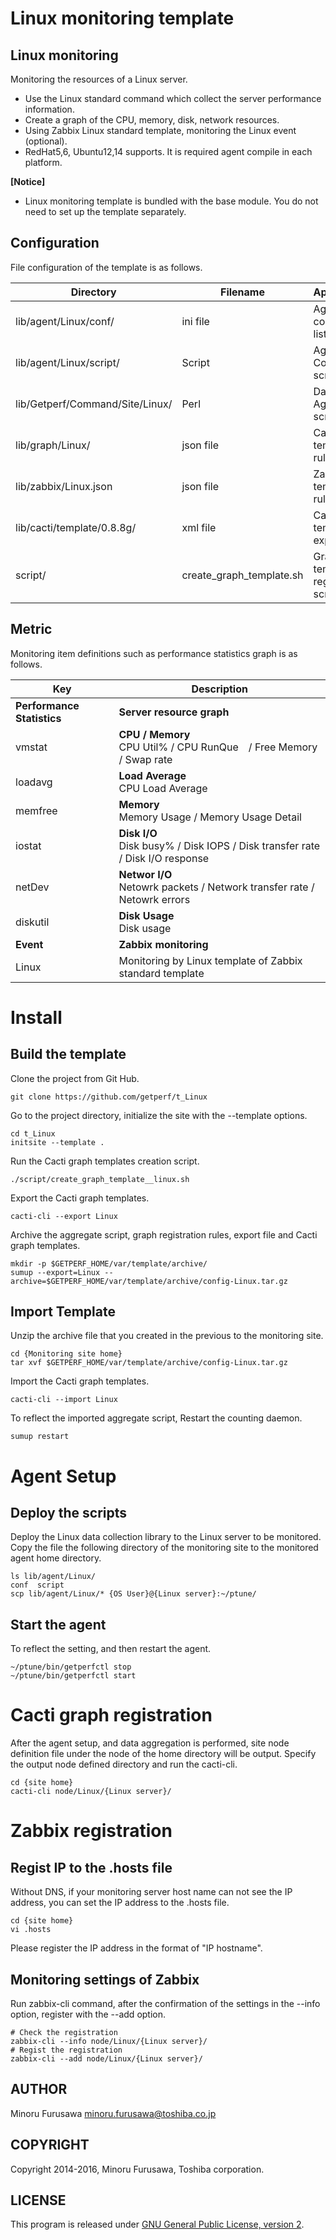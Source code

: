 Linux monitoring template
===============================

Linux monitoring
-------------------

Monitoring the resources of a Linux server.

* Use the Linux standard command which collect the server performance information.
* Create a graph of the CPU, memory, disk, network resources.
* Using Zabbix Linux standard template, monitoring the Linux event (optional).
* RedHat5,6, Ubuntu12,14 supports. It is required agent compile in each platform.

**[Notice]**

* Linux monitoring template is bundled with the base module. You do not need to set up the template separately.

Configuration
------------

File configuration of the template is as follows.

|            Directory            |         Filename         |            Application             |
|---------------------------------|--------------------------|------------------------------------|
| lib/agent/Linux/conf/           | ini file                 | Agent command list file            |
| lib/agent/Linux/script/         | Script                   | Agent Collecion script             |
| lib/Getperf/Command/Site/Linux/ | Perl                     | Data Aggrigation script            |
| lib/graph/Linux/                | json file                | Cacti graph template rule          |
| lib/zabbix/Linux.json           | json file                | Zabbix template rule               |
| lib/cacti/template/0.8.8g/      | xml file                 | Cacti template export file         |
| script/                         | create_graph_template.sh | Graph template registration script |

Metric
-----------

Monitoring item definitions such as performance statistics graph is as follows.

|            Key             |                                    Description                                    |
|----------------------------|-----------------------------------------------------------------------------------|
| **Performance Statistics** | **Server resource graph**                                                         |
| vmstat                     | **CPU / Memory**<br> CPU Util% / CPU RunQue　/ Free Memory / Swap rate            |
| loadavg                    | **Load Average** <br> CPU Load Average                                            |
| memfree                    | **Memory** <br> Memory Usage / Memory Usage Detail                                |
| iostat                     | **Disk I/O** <br> Disk busy% / Disk IOPS / Disk transfer rate / Disk I/O response |
| netDev                     | **Networ I/O**<br> Netowrk packets / Network transfer rate / Netowrk errors       |
| diskutil                   | **Disk Usage**<br> Disk usage                                                     |
| **Event**                  | **Zabbix monitoring**                                                             |
| Linux                      | Monitoring by Linux template of Zabbix standard template                          |

Install
=======

Build the template
--------------------

Clone the project from Git Hub.

```
git clone https://github.com/getperf/t_Linux
```

Go to the project directory, initialize the site with the --template options.

```
cd t_Linux
initsite --template .
```

Run the Cacti graph templates creation script.

```
./script/create_graph_template__linux.sh
```

Export the Cacti graph templates.

```
cacti-cli --export Linux
```

Archive the aggregate script, graph registration rules, export file and Cacti graph templates.

```
mkdir -p $GETPERF_HOME/var/template/archive/
sumup --export=Linux --archive=$GETPERF_HOME/var/template/archive/config-Linux.tar.gz
```

Import Template
------------------------

Unzip the archive file that you created in the previous to the monitoring site.

```
cd {Monitoring site home}
tar xvf $GETPERF_HOME/var/template/archive/config-Linux.tar.gz
```

Import the Cacti graph templates.

```
cacti-cli --import Linux
```

To reflect the imported aggregate script, Restart the counting daemon.

```
sumup restart
```

Agent Setup
========================

Deploy the scripts
--------------------

Deploy the Linux data collection library to the Linux server to be monitored.
Copy the file the following directory of the monitoring site to the monitored agent home directory.

```
ls lib/agent/Linux/
conf  script
scp lib/agent/Linux/* {OS User}@{Linux server}:~/ptune/
```

Start the agent
------------------

To reflect the setting, and then restart the agent.

```
~/ptune/bin/getperfctl stop
~/ptune/bin/getperfctl start
```

Cacti graph registration
========================

After the agent setup, and data aggregation is performed, site node definition file under the node of the home directory will be output.
Specify the output node defined directory and run the cacti-cli.

```
cd {site home}
cacti-cli node/Linux/{Linux server}/
```

Zabbix registration
===================

Regist IP to the .hosts file
----------------------------

Without DNS, if your monitoring server host name can not see the IP address, you can set the IP address to the .hosts file.

```
cd {site home}
vi .hosts
```

Please register the IP address in the format of "IP hostname".

Monitoring settings of Zabbix
------------------------------

Run zabbix-cli command, after the confirmation of the settings in the --info option, register with the --add option.

```
# Check the registration
zabbix-cli --info node/Linux/{Linux server}/
# Regist the registration
zabbix-cli --add node/Linux/{Linux server}/
```

AUTHOR
-----------

Minoru Furusawa <minoru.furusawa@toshiba.co.jp>

COPYRIGHT
-----------

Copyright 2014-2016, Minoru Furusawa, Toshiba corporation.

LICENSE
-----------

This program is released under [GNU General Public License, version 2](http://www.gnu.org/licenses/gpl-2.0.html).
